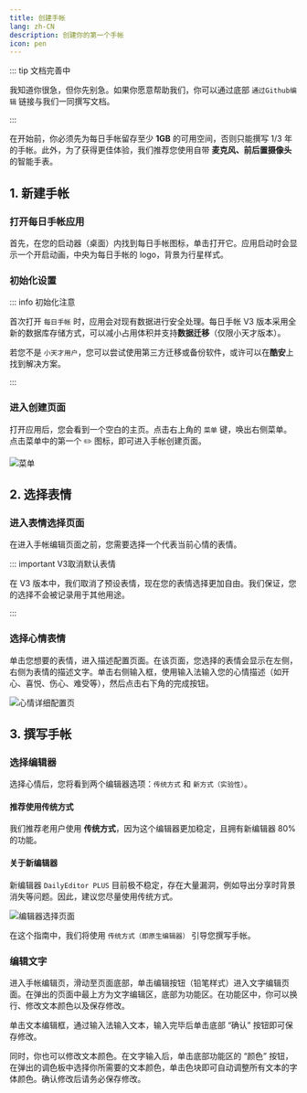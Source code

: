 ```yaml
---
title: 创建手帐
lang: zh-CN
description: 创建你的第一个手帐
icon: pen
---
```


::: tip 文档完善中

我知道你很急，但你先别急。如果你愿意帮助我们，你可以通过底部 `通过Github编辑` 链接与我们一同撰写文档。

:::

在开始前，你必须先为每日手帐留存至少 **1GB** 的可用空间，否则只能撰写 1/3 年的手帐。此外，为了获得更佳体验，我们推荐您使用自带 **麦克风、前后置摄像头** 的智能手表。

## 1. 新建手帐

### 打开每日手帐应用

首先，在您的启动器（桌面）内找到每日手帐图标，单击打开它。应用启动时会显示一个开启动画，中央为每日手帐的 logo，背景为行星样式。

### 初始化设置

::: info 初始化注意

首次打开 `每日手帐` 时，应用会对现有数据进行安全处理。每日手帐 V3 版本采用全新的数据库存储方式，可以减小占用体积并支持**数据迁移**（仅限小天才版本）。

若您不是 `小天才用户`，您可以尝试使用第三方迁移或备份软件，或许可以在**酷安**上找到解决方案。

:::

### 进入创建页面

打开应用后，您会看到一个空白的主页。点击右上角的 `菜单` 键，唤出右侧菜单。点击菜单中的第一个 ✏️ 图标，即可进入手帐创建页面。

![菜单](https://shanghai.static.nextsay.cn/2024/05/03/66344667494a9.png)

## 2. 选择表情

### 进入表情选择页面

在进入手帐编辑页面之前，您需要选择一个代表当前心情的表情。

::: important V3取消默认表情

在 V3 版本中，我们取消了预设表情，现在您的表情选择更加自由。我们保证，您的选择不会被记录用于其他用途。

:::

### 选择心情表情

单击您想要的表情，进入描述配置页面。在该页面，您选择的表情会显示在左侧，右侧为表情的描述文字。单击右侧输入框，使用输入法输入您的心情描述（如开心、喜悦、伤心、难受等），然后点击右下角的完成按钮。

![心情详细配置页](https://shanghai.static.nextsay.cn/2024/05/03/66344825eaa22.png)

## 3. 撰写手帐

### 选择编辑器

选择心情后，您将看到两个编辑器选项：`传统方式` 和 `新方式（实验性）`。

#### 推荐使用传统方式

我们推荐老用户使用 **传统方式**，因为这个编辑器更加稳定，且拥有新编辑器 80% 的功能。

#### 关于新编辑器

新编辑器 `DailyEditor PLUS` 目前极不稳定，存在大量漏洞，例如导出分享时背景消失等问题。因此，建议您尽量使用传统方式。

![编辑器选择页面](https://shanghai.static.nextsay.cn/2024/05/03/66344826256ef.png)

在这个指南中，我们将使用 `传统方式（即原生编辑器）` 引导您撰写手帐。

### 编辑文字

进入手帐编辑页，滑动至页面底部，单击编辑按钮（铅笔样式）进入文字编辑页面。在弹出的页面中最上方为文字编辑区，底部为功能区。在功能区中，你可以换行、修改文本颜色以及保存修改。

单击文本编辑框，通过输入法输入文本，输入完毕后单击底部 “确认” 按钮即可保存修改。

同时，你也可以修改文本颜色。在文字输入后，单击底部功能区的 “颜色” 按钮，在弹出的调色板中选择你所需要的文本颜色，单击色块即可自动调整所有文本的字体颜色。确认修改后请务必保存修改。
